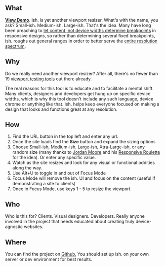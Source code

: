 ## What
<strong><a href="https://bradfrost.com/demo/ish/">View Demo</a></strong>. ish. is yet another viewport resizer. What's with the name, you ask? Small-ish. Medium-ish. Large-ish. That's the idea. Many have long been preaching to <a href="http://www.netmagazine.com/tutorials/determining-breakpoints-responsive-design">let content, not device widths determine breakpoints</a> in responsive designs, so rather than determining several fixed breakpoints, ish. roughs out general ranges in order to better serve the <a href="http://static.lukew.com/unified_device_design.png">entire resolution spectrum</a>. 

## Why</h2>
Do we really need another viewport resizer? After all, there's no fewer than 19 <a href="http://bradfrost.github.com/this-is-responsive/resources.html#viewport-testing">viewport testing tools</a> out there already. 

The real reasons for this tool is to educate and to facilitate a mental shift. Many clients, designers and developers get hung up on specific device widths, which is why this tool doesn't include any such language, device chrome or anything like that. Ish. helps keep everyone focused on making a design that looks and functions great at any resolution.

## How
<ol>
<li>Find the URL button in the top left and enter any url.</li>
<li>Once the site loads find the <strong>Size</strong> button and expand the sizing options</li>
<li>Choose Small-ish, Medium-ish, Large-ish, Xtra-Large-ish, or any random size (many thanks to <a href="https://twitter.com/jordanmoore">Jordan Moore</a> and his <a href="http://www.jordanm.co.uk/lab/responsiveroulette"> Responsive Roulette</a> for the idea). Or enter any specific value.</li>
<li>Watch as the site resizes and look for any visual or functional oddities along the way.</li>
<li>Use Alt+U to toggle in and out of Focus Mode</li>
<li>Focus Mode will remove the ish. UI and focus on the content (useful if demonstrating a site to clients)</li>
<li>Once in Focus Mode, use keys 1 - 5 to resize the viewport</li>
</ol>

## Who
Who is this for? Clients. Visual designers. Developers. Really anyone involved in the project that needs educated about creating truly device-agnostic websites.

## Where
You can find the project on <a href="https://github.com/bradfrost/ish.">Github.</a> You should set up ish. on your own server or dev environment for best results.
